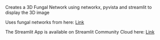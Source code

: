 Creates a 3D Fungal Network using networkx, pyvista and streamlit to display the 3D image

Uses fungal networks from here: [Link](https://www.cs.cornell.edu/~arb/data/spatial-fungi/)

The Streamlit App is available on Streamlit Community Cloud here: [Link](https://fungal-network-gstsu6e4znqmxfsiaml54h.streamlit.app/)
